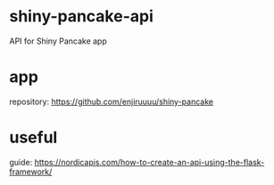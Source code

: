 # shiny-pancake-api
API for Shiny Pancake app

# app
repository: https://github.com/enjiruuuu/shiny-pancake

# useful
guide: https://nordicapis.com/how-to-create-an-api-using-the-flask-framework/
